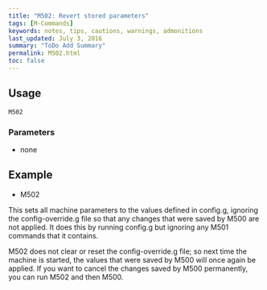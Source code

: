 ```yaml
---
title: "M502: Revert stored parameters" 
tags: [M-Commands]
keywords: notes, tips, cautions, warnings, admonitions
last_updated: July 3, 2016
summary: "ToDo Add Summary"
permalink: M502.html
toc: false
---
```



## Usage ##
```
M502
```

### Parameters ###
+ none

## Example ##

+ M502

This sets all machine parameters to the values defined in config.g, ignoring the config-override.g file so that any changes that were saved by M500 are not applied. It does this by running config.g but ignoring any M501 commands that it contains.

M502 does not clear or reset the config-override.g file; so next time the machine is started, the values that were saved by M500 will once again be applied. If you want to cancel the changes saved by M500 permanently, you can run M502 and then M500.


